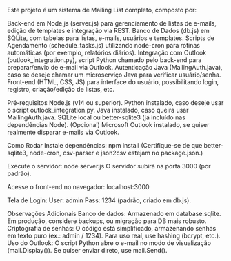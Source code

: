 Este projeto é um sistema de Mailing List completo, composto por:

Back-end em Node.js (server.js) para gerenciamento de listas de e-mails, edição de templates e integração via REST.
Banco de Dados (db.js) em SQLite, com tabelas para listas, e-mails, usuários e templates.
Scripts de Agendamento (schedule_tasks.js) utilizando node-cron para rotinas automáticas (por exemplo, relatórios diários).
Integração com Outlook (outlook_integration.py), script Python chamado pelo back-end para preparar/envio de e-mail via Outlook.
Autenticação Java (MailingAuth.java), caso se deseje chamar um microserviço Java para verificar usuário/senha.
Front-end (HTML, CSS, JS) para interface do usuário, possibilitando login, registro, criação/edição de listas, etc.

Pré-requisitos
Node.js (v14 ou superior).
Python instalado, caso deseje usar o script outlook_integration.py.
Java instalado, caso queira usar MailingAuth.java.
SQLite local ou better-sqlite3 (já incluído nas dependências Node).
(Opcional) Microsoft Outlook instalado, se quiser realmente disparar e-mails via Outlook.

Como Rodar
Instale dependências: npm install
(Certifique-se de que better-sqlite3, node-cron, csv-parser e json2csv estejam no package.json.)

Execute o servidor:
node server.js
O servidor subirá na porta 3000 (por padrão).

Acesse o front-end no navegador: localhost:3000

Tela de Login:
User: admin
Pass: 1234 (padrão, criado em db.js).

Observações Adicionais
Banco de dados: Armazenado em database.sqlite. Em produção, considere backups, ou migração para DB mais robusto.
Criptografia de senhas: O código está simplificado, armazenando senhas em texto puro (ex.: admin / 1234). Para uso real, use hashing (bcrypt, etc.).
Uso do Outlook: O script Python abre o e-mail no modo de visualização (mail.Display()). Se quiser enviar direto, use mail.Send().
